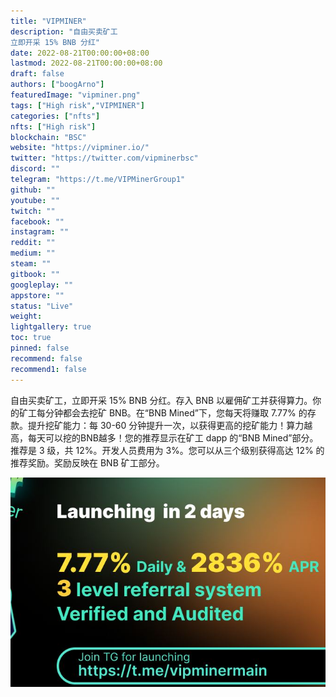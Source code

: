 ```yaml
---
title: "VIPMINER"
description: "自由买卖矿工
立即开采 15% BNB 分红"
date: 2022-08-21T00:00:00+08:00
lastmod: 2022-08-21T00:00:00+08:00
draft: false
authors: ["boogArno"]
featuredImage: "vipminer.png"
tags: ["High risk","VIPMINER"]
categories: ["nfts"]
nfts: ["High risk"]
blockchain: "BSC"
website: "https://vipminer.io/"
twitter: "https://twitter.com/vipminerbsc"
discord: ""
telegram: "https://t.me/VIPMinerGroup1"
github: ""
youtube: ""
twitch: ""
facebook: ""
instagram: ""
reddit: ""
medium: ""
steam: ""
gitbook: ""
googleplay: ""
appstore: ""
status: "Live"
weight: 
lightgallery: true
toc: true
pinned: false
recommend: false
recommend1: false
---
```

自由买卖矿工，立即开采 15% BNB 分红。存入 BNB 以雇佣矿工并获得算力。你的矿工每分钟都会去挖矿 BNB。在“BNB Mined”下，您每天将赚取 7.77% 的存款。提升挖矿能力：每 30-60 分钟提升一次，以获得更高的挖矿能力！算力越高，每天可以挖的BNB越多！您的推荐显示在矿工 dapp 的“BNB Mined”部分。推荐是 3 级，共 12%。开发人员费用为 3%。您可以从三个级别获得高达 12% 的推荐奖励。奖励反映在 BNB 矿工部分。

![vipminer-dapp-high-risk-bsc-image2_ecf4e2106ad8cf8ac3c1d5ab333afc55](vipminer-dapp-high-risk-bsc-image2_ecf4e2106ad8cf8ac3c1d5ab333afc55.png)